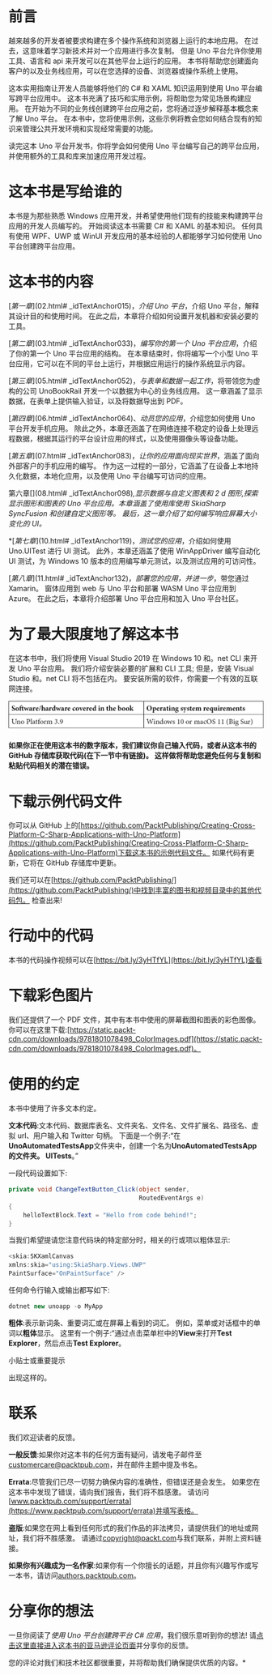 # 前言

越来越多的开发者被要求构建在多个操作系统和浏览器上运行的本地应用。 在过去，这意味着学习新技术并对一个应用进行多次复制。 但是 Uno 平台允许你使用工具、语言和 api 来开发可以在其他平台上运行的应用。 本书将帮助您创建面向客户的以及业务线应用，可以在您选择的设备、浏览器或操作系统上使用。

这本实用指南让开发人员能够将他们的 C# 和 XAML 知识运用到使用 Uno 平台编写跨平台应用中。 这本书充满了技巧和实用示例，将帮助您为常见场景构建应用。 在开始为不同的业务线创建跨平台应用之前，您将通过逐步解释基本概念来了解 Uno 平台。 在本书中，您将使用示例，这些示例将教会您如何结合现有的知识来管理公共开发环境和实现经常需要的功能。

读完这本 Uno 平台开发书，你将学会如何使用 Uno 平台编写自己的跨平台应用，并使用额外的工具和库来加速应用开发过程。

# 这本书是写给谁的

本书是为那些熟悉 Windows 应用开发，并希望使用他们现有的技能来构建跨平台应用的开发人员编写的。 开始阅读这本书需要 C# 和 XAML 的基本知识。 任何具有使用 WPF、UWP 或 WinUI 开发应用的基本经验的人都能够学习如何使用 Uno 平台创建跨平台应用。

# 这本书的内容

[*第一章*](02.html# _idTextAnchor015)，*介绍 Uno 平台*，介绍 Uno 平台，解释其设计目的和使用时间。 在此之后，本章将介绍如何设置开发机器和安装必要的工具。

[*第二章*](03.html# _idTextAnchor033)，*编写你的第一个 Uno 平台应用*，介绍了你的第一个 Uno 平台应用的结构。 在本章结束时，你将编写一个小型 Uno 平台应用，它可以在不同的平台上运行，并根据应用运行的操作系统显示内容。

[*第三章*](05.html# _idTextAnchor052)，*与表单和数据一起工作*，将带领您为虚构的公司 UnoBookRail 开发一个以数据为中心的业务线应用。 这一章涵盖了显示数据，在表单上提供输入验证，以及将数据导出到 PDF。

[*第四章*](06.html# _idTextAnchor064)、*动员您的应用*，介绍您如何使用 Uno 平台开发手机应用。 除此之外，本章还涵盖了在网络连接不稳定的设备上处理远程数据，根据其运行的平台设计应用的样式，以及使用摄像头等设备功能。

[*第五章*](07.html# _idTextAnchor083)，*让你的应用面向现实世界*，涵盖了面向外部客户的手机应用的编写。 作为这一过程的一部分，它涵盖了在设备上本地持久化数据，本地化应用，以及使用 Uno 平台编写可访问的应用。

第六章[](08.html# _idTextAnchor098)*,*显示数据与自定义图表和 2 d 图形*,探索显示图形和图表的 Uno 平台应用。本章涵盖了使用库使用 SkiaSharp SyncFusion 和创建自定义图形等。 最后，这一章介绍了如何编写响应屏幕大小变化的 UI。*

 *[*第七章*](10.html# _idTextAnchor119)，*测试您的应用*，介绍如何使用 Uno.UITest 进行 UI 测试。 此外，本章还涵盖了使用 WinAppDriver 编写自动化 UI 测试，为 Windows 10 版本的应用编写单元测试，以及测试应用的可访问性。

[*第八章*](11.html# _idTextAnchor132)，*部署您的应用，并进一步*，带您通过 Xamarin。 窗体应用到 web 与 Uno 平台和部署 WASM Uno 平台应用到 Azure。 在此之后，本章将介绍部署 Uno 平台应用和加入 Uno 平台社区。

# 为了最大限度地了解这本书

在这本书中，我们将使用 Visual Studio 2019 在 Windows 10 和。net CLI 来开发 Uno 平台应用。 我们将介绍安装必要的扩展和 CLI 工具; 但是，安装 Visual Studio 和。net CLI 将不包括在内。 要安装所需的软件，你需要一个有效的互联网连接。

![](img/B17132_Preface_Table_1.jpg)

**如果你正在使用这本书的数字版本，我们建议你自己输入代码，或者从这本书的 GitHub 存储库获取代码(在下一节中有链接)。 这样做将帮助您避免任何与复制和粘贴代码相关的潜在错误。**

# 下载示例代码文件

你可以从 GitHub 上的[https://github.com/PacktPublishing/Creating-Cross-Platform-C-Sharp-Applications-with-Uno-Platform](https://github.com/PacktPublishing/Creating-Cross-Platform-C-Sharp-Applications-with-Uno-Platform)下载这本书的示例代码文件。 如果代码有更新，它将在 GitHub 存储库中更新。

我们还可以在[https://github.com/PacktPublishing/](https://github.com/PacktPublishing/)中找到丰富的图书和视频目录中的其他代码包。 检查出来!

# 行动中的代码

本书的代码操作视频可以在[https://bit.ly/3yHTfYL](https://bit.ly/3yHTfYL)查看

# 下载彩色图片

我们还提供了一个 PDF 文件，其中有本书中使用的屏幕截图和图表的彩色图像。 你可以在这里下载:[https://static.packt-cdn.com/downloads/9781801078498_ColorImages.pdf](https://static.packt-cdn.com/downloads/9781801078498_ColorImages.pdf)。

# 使用的约定

本书中使用了许多文本约定。

**文本代码**:文本代码、数据库表名、文件夹名、文件名、文件扩展名、路径名、虚拟 url、用户输入和 Twitter 句柄。 下面是一个例子:“在**UnoAutomatedTestsApp**文件夹中，创建一个名为**UnoAutomatedTestsApp 的文件夹。 UITests**。”

一段代码设置如下:

```cs
private void ChangeTextButton_Click(object sender,
                                    RoutedEventArgs e)
{
    helloTextBlock.Text = "Hello from code behind!";
}
```

当我们希望提请您注意代码块的特定部分时，相关的行或项以粗体显示:

```cs
<skia:SKXamlCanvas 
xmlns:skia="using:SkiaSharp.Views.UWP" 
PaintSurface="OnPaintSurface" />
```

任何命令行输入或输出都写如下:

```cs
dotnet new unoapp -o MyApp
```

**粗体**:表示新词条、重要词汇或在屏幕上看到的词汇。 例如，菜单或对话框中的单词以**粗体**显示。 这里有一个例子:“通过点击菜单栏中的**View**来打开**Test Explorer**，然后点击**Test Explorer**。

小贴士或重要提示

出现这样的。

# 联系

我们欢迎读者的反馈。

**一般反馈**:如果你对这本书的任何方面有疑问，请发电子邮件至[customercare@packtpub.com](https://customercare@packtpub.com)，并在邮件主题中提及书名。

**Errata**:尽管我们已尽一切努力确保内容的准确性，但错误还是会发生。 如果您在这本书中发现了错误，请向我们报告，我们将不胜感激。 请访问[www.packtpub.com/support/errata](https://www.packtpub.com/support/errata)并填写表格。

**盗版**:如果您在网上看到任何形式的我们作品的非法拷贝，请提供我们的地址或网址，我们将不胜感激。 请通过[copyright@packt.com](https://copyright@packt.com)与我们联系，并附上资料链接。

**如果你有兴趣成为一名作家**:如果你有一个你擅长的话题，并且你有兴趣写作或写一本书，请访问[authors.packtpub.com](https://authors.packtpub.com)。

# 分享你的想法

一旦你阅读了*使用 Uno 平台创建跨平台 C# 应用*，我们很乐意听到你的想法! 请[点击这里直接进入这本书的亚马逊评论页面](https://packt.link/r/1801078491)并分享你的反馈。

您的评论对我们和技术社区都很重要，并将帮助我们确保提供优质的内容。*